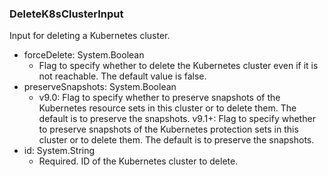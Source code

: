 ### DeleteK8sClusterInput
Input for deleting a Kubernetes cluster.

- forceDelete: System.Boolean
  - Flag to specify whether to delete the Kubernetes cluster even if it is not reachable. The default value is false.
- preserveSnapshots: System.Boolean
  - v9.0: Flag to specify whether to preserve snapshots of the Kubernetes resource sets in this cluster or to delete them. The default is to preserve the snapshots.
      v9.1+: Flag to specify whether to preserve snapshots of the Kubernetes protection sets in this cluster or to delete them. The default is to preserve the snapshots.
- id: System.String
  - Required. ID of the Kubernetes cluster to delete.
